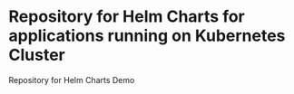 # Repository for Helm Charts for applications running on Kubernetes Cluster
Repository for Helm Charts Demo
